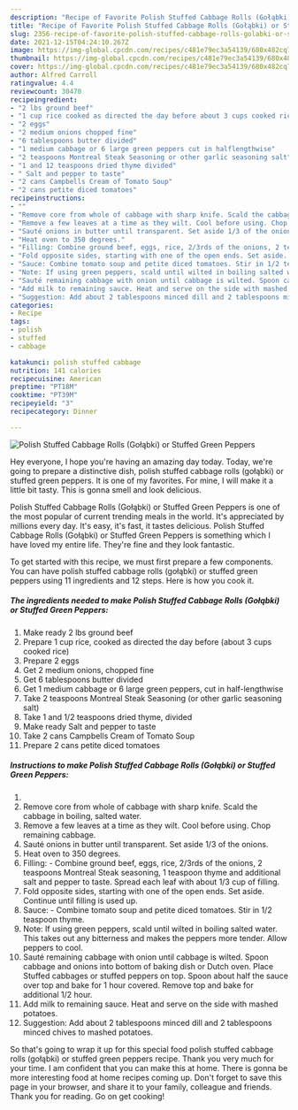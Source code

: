 ```yaml
---
description: "Recipe of Favorite Polish Stuffed Cabbage Rolls (Gołąbki) or Stuffed Green Peppers"
title: "Recipe of Favorite Polish Stuffed Cabbage Rolls (Gołąbki) or Stuffed Green Peppers"
slug: 2356-recipe-of-favorite-polish-stuffed-cabbage-rolls-golabki-or-stuffed-green-peppers
date: 2021-12-15T04:24:10.267Z
image: https://img-global.cpcdn.com/recipes/c481e79ec3a54139/680x482cq70/polish-stuffed-cabbage-rolls-golabki-or-stuffed-green-peppers-recipe-main-photo.jpg
thumbnail: https://img-global.cpcdn.com/recipes/c481e79ec3a54139/680x482cq70/polish-stuffed-cabbage-rolls-golabki-or-stuffed-green-peppers-recipe-main-photo.jpg
cover: https://img-global.cpcdn.com/recipes/c481e79ec3a54139/680x482cq70/polish-stuffed-cabbage-rolls-golabki-or-stuffed-green-peppers-recipe-main-photo.jpg
author: Alfred Carroll
ratingvalue: 4.4
reviewcount: 30470
recipeingredient:
- "2 lbs ground beef"
- "1 cup rice cooked as directed the day before about 3 cups cooked rice"
- "2 eggs"
- "2 medium onions chopped fine"
- "6 tablespoons butter divided"
- "1 medium cabbage or 6 large green peppers cut in halflengthwise"
- "2 teaspoons Montreal Steak Seasoning or other garlic seasoning salt"
- "1 and 12 teaspoons dried thyme divided"
- " Salt and pepper to taste"
- "2 cans Campbells Cream of Tomato Soup"
- "2 cans petite diced tomatoes"
recipeinstructions:
- ""
- "Remove core from whole of cabbage with sharp knife. Scald the cabbage in boiling, salted water."
- "Remove a few leaves at a time as they wilt. Cool before using. Chop remaining cabbage."
- "Sauté onions in butter until transparent. Set aside 1/3 of the onions."
- "Heat oven to 350 degrees."
- "Filling: Combine ground beef, eggs, rice, 2/3rds of the onions, 2 teaspoons Montreal Steak seasoning, 1 teaspoon thyme and additional salt and pepper to taste. Spread each leaf with about 1/3 cup of filling."
- "Fold opposite sides, starting with one of the open ends. Set aside. Continue until filling is used up."
- "Sauce: Combine tomato soup and petite diced tomatoes. Stir in 1/2 teaspoon thyme."
- "Note: If using green peppers, scald until wilted in boiling salted water. This takes out any bitterness and makes the peppers more tender. Allow peppers to cool."
- "Sauté remaining cabbage with onion until cabbage is wilted. Spoon cabbage and onions into bottom of baking dish or Dutch oven. Place Stuffed cabbages or stuffed peppers on top. Spoon about half the sauce over top and bake for 1 hour covered. Remove top and bake for additional 1/2 hour."
- "Add milk to remaining sauce. Heat and serve on the side with mashed potatoes."
- "Suggestion: Add about 2 tablespoons minced dill and 2 tablespoons minced chives to mashed potatoes."
categories:
- Recipe
tags:
- polish
- stuffed
- cabbage

katakunci: polish stuffed cabbage 
nutrition: 141 calories
recipecuisine: American
preptime: "PT18M"
cooktime: "PT39M"
recipeyield: "3"
recipecategory: Dinner

---
```



![Polish Stuffed Cabbage Rolls (Gołąbki) or Stuffed Green Peppers](https://img-global.cpcdn.com/recipes/c481e79ec3a54139/680x482cq70/polish-stuffed-cabbage-rolls-golabki-or-stuffed-green-peppers-recipe-main-photo.jpg)

Hey everyone, I hope you're having an amazing day today. Today, we're going to prepare a distinctive dish, polish stuffed cabbage rolls (gołąbki) or stuffed green peppers. It is one of my favorites. For mine, I will make it a little bit tasty. This is gonna smell and look delicious.

Polish Stuffed Cabbage Rolls (Gołąbki) or Stuffed Green Peppers is one of the most popular of current trending meals in the world. It's appreciated by millions every day. It's easy, it's fast, it tastes delicious. Polish Stuffed Cabbage Rolls (Gołąbki) or Stuffed Green Peppers is something which I have loved my entire life. They're fine and they look fantastic.




To get started with this recipe, we must first prepare a few components. You can have polish stuffed cabbage rolls (gołąbki) or stuffed green peppers using 11 ingredients and 12 steps. Here is how you cook it.

<!--inarticleads1-->

##### The ingredients needed to make Polish Stuffed Cabbage Rolls (Gołąbki) or Stuffed Green Peppers:

1. Make ready 2 lbs ground beef
1. Prepare 1 cup rice, cooked as directed the day before (about 3 cups cooked rice)
1. Prepare 2 eggs
1. Get 2 medium onions, chopped fine
1. Get 6 tablespoons butter divided
1. Get 1 medium cabbage or 6 large green peppers, cut in half-lengthwise
1. Take 2 teaspoons Montreal Steak Seasoning (or other garlic seasoning salt)
1. Take 1 and 1/2 teaspoons dried thyme, divided
1. Make ready  Salt and pepper to taste
1. Take 2 cans Campbells Cream of Tomato Soup
1. Prepare 2 cans petite diced tomatoes




<!--inarticleads2-->

##### Instructions to make Polish Stuffed Cabbage Rolls (Gołąbki) or Stuffed Green Peppers:

1. 
1. Remove core from whole of cabbage with sharp knife. Scald the cabbage in boiling, salted water.
1. Remove a few leaves at a time as they wilt. Cool before using. Chop remaining cabbage.
1. Sauté onions in butter until transparent. Set aside 1/3 of the onions.
1. Heat oven to 350 degrees.
1. Filling: - Combine ground beef, eggs, rice, 2/3rds of the onions, 2 teaspoons Montreal Steak seasoning, 1 teaspoon thyme and additional salt and pepper to taste. Spread each leaf with about 1/3 cup of filling.
1. Fold opposite sides, starting with one of the open ends. Set aside. Continue until filling is used up.
1. Sauce: - Combine tomato soup and petite diced tomatoes. Stir in 1/2 teaspoon thyme.
1. Note: If using green peppers, scald until wilted in boiling salted water. This takes out any bitterness and makes the peppers more tender. Allow peppers to cool.
1. Sauté remaining cabbage with onion until cabbage is wilted. Spoon cabbage and onions into bottom of baking dish or Dutch oven. Place Stuffed cabbages or stuffed peppers on top. Spoon about half the sauce over top and bake for 1 hour covered. Remove top and bake for additional 1/2 hour.
1. Add milk to remaining sauce. Heat and serve on the side with mashed potatoes.
1. Suggestion: Add about 2 tablespoons minced dill and 2 tablespoons minced chives to mashed potatoes.




So that's going to wrap it up for this special food polish stuffed cabbage rolls (gołąbki) or stuffed green peppers recipe. Thank you very much for your time. I am confident that you can make this at home. There is gonna be more interesting food at home recipes coming up. Don't forget to save this page in your browser, and share it to your family, colleague and friends. Thank you for reading. Go on get cooking!
